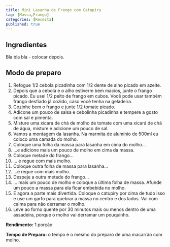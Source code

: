 ```yaml
---
title: Mini Lasanha de Frango com Catupiry
tag: [Massa,Frango]
categories: [Receita]
published: true
---
```

## Ingredientes

Bla
bla bla - colocar depois.

## Modo de preparo

1. Refogue 1/2 cebola picadinha com 1/2 dente de alho picado em azeite.
1. Depois que a cebola e o alho estiverm bem macios, junte o frango picado. Eu usei 1/2 peito de frango em cubos. Você pode usar também frango desfiado já cozido, caso você tenha na geladeira.
1. Cozinhe bem o frango e junte 1/2 tomate picado.
1. Adicone um pouco de salsa e cebolinha picadinha e tempere a gosto com sal e pimenta.
1. Misture uma xícara de chá de molho de tomate com uma xicará de chá de água, misture e adicione um pouco de sal.
1. Vamos a montagem da lasanha. Na marmita de alumínio de 500ml eu coloco uma camada do molho.
1. Coloque uma folha da massa para lasanha em cima do molho…
1. …e adicione mais um pouco de molho em cima da massa.
1. Coloque metade do frango…
1. … e regue com mais molho.
1. Coloque outra folha de massa para lasanha…
1. …e regue com mais molho.
1. Despeje a outra metade do frango…
1. … mais um pouco de molho e coloque a última folha de massa. Afunde um pouco a massa para ela ficar embebida no molho.
1. E agora a parte mais divertida. Coloque o catupiry por cima de tudo isso e use um garfo para quebrar a massa no centro e dos lados. Vai com calma para não derramar o molho. 
1. Leve ao forno quente por 30 minutos mais ou menos dentro de uma assadeira, porque o molho vai derramar um pouquinho.


**Rendimento:** 1 porção

**Tempo de Preparo:** o tempo é o mesmo do preparo de uma macarrão com molho.